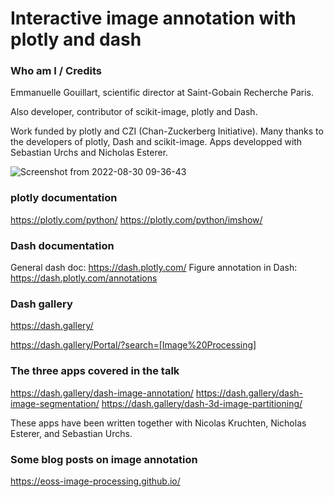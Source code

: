 # Interactive image annotation with plotly and dash

### Who am I / Credits

Emmanuelle Gouillart, scientific director at Saint-Gobain Recherche Paris.

Also developer, contributor of scikit-image, plotly and Dash.

Work funded by plotly and CZI (Chan-Zuckerberg Initiative).
Many thanks to the developers of plotly, Dash and scikit-image. Apps developped with Sebastian Urchs and Nicholas Esterer.

![Screenshot from 2022-08-30 09-36-43](https://user-images.githubusercontent.com/263366/187378163-00d0e8d1-f78f-4cfc-b4f4-1b5c6d5e293e.png)


### plotly documentation

https://plotly.com/python/
https://plotly.com/python/imshow/ 

### Dash documentation

General dash doc: https://dash.plotly.com/ 
Figure annotation in Dash: https://dash.plotly.com/annotations 

### Dash gallery

https://dash.gallery/ 

https://dash.gallery/Portal/?search=[Image%20Processing] 

### The three apps covered in the talk

https://dash.gallery/dash-image-annotation/
https://dash.gallery/dash-image-segmentation/
https://dash.gallery/dash-3d-image-partitioning/ 

These apps have been written together with Nicolas Kruchten, Nicholas Esterer, and Sebastian Urchs. 

### Some blog posts on image annotation

https://eoss-image-processing.github.io/ 
